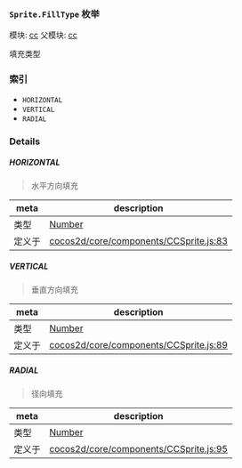 ### `Sprite.FillType` 枚举



模块: [cc](../modules/cc.md)
父模块: [cc](../modules/cc.md)


填充类型


### 索引
  - `HORIZONTAL`
  - `VERTICAL`
  - `RADIAL`

### Details


##### HORIZONTAL

> 水平方向填充

| meta | description |
|------|-------------|
| 类型 | <a href="https://developer.mozilla.org/en/JavaScript/Reference/Global_Objects/Number" class="crosslink external" target="_blank">Number</a> |
| 定义于 | [cocos2d/core/components/CCSprite.js:83](https://github.com/cocos-creator/engine/blob/8bf4522a6d43b53258219983aabd728909ce24ca/cocos2d/core/components/CCSprite.js#L83) |



##### VERTICAL

> 垂直方向填充

| meta | description |
|------|-------------|
| 类型 | <a href="https://developer.mozilla.org/en/JavaScript/Reference/Global_Objects/Number" class="crosslink external" target="_blank">Number</a> |
| 定义于 | [cocos2d/core/components/CCSprite.js:89](https://github.com/cocos-creator/engine/blob/8bf4522a6d43b53258219983aabd728909ce24ca/cocos2d/core/components/CCSprite.js#L89) |



##### RADIAL

> 径向填充

| meta | description |
|------|-------------|
| 类型 | <a href="https://developer.mozilla.org/en/JavaScript/Reference/Global_Objects/Number" class="crosslink external" target="_blank">Number</a> |
| 定义于 | [cocos2d/core/components/CCSprite.js:95](https://github.com/cocos-creator/engine/blob/8bf4522a6d43b53258219983aabd728909ce24ca/cocos2d/core/components/CCSprite.js#L95) |


